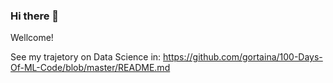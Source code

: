 ### Hi there 👋

  Wellcome!
  
  See my trajetory on Data Science in:
  https://github.com/gortaina/100-Days-Of-ML-Code/blob/master/README.md

<!--



**gortaina/gortaina** is a ✨ _special_ ✨ repository because its `README.md` (this file) appears on your GitHub profile.


Here are some ideas to get you started:

- 🔭 I’m currently working on Healthcare
- 🌱 I’m currently learning Machine Learning(Business and implementation)
- 👯 I’m looking to collaborate on data analysis
- 🤔 I’m looking for help with ...
- 💬 Ask me about Java, Python, R, PowerBI, Spark, Hadoop...
- 📫 How to reach me: arquitetura.joel@gmail.com
- 😄 Pronouns: ...
- ⚡ Fun fact: I live by the code!
-->
